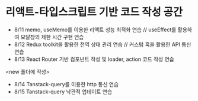 # 리액트-타입스크립트 기반 코드 작성 공간
- 8/11 memo, useMemo를 이용한 리액트 성능 최적화 연습 // useEffect를 활용하여 모달창의 제한 시간 구현 연습
- 8/12 Redux toolkit을 활용한 전역 상태 관리 연습 // 커스텀 훅을 활용한 API 통신 연습
- 8/13 React Router 기반 컴포넌트 작성 및 loader, action 코드 작성 연습

<new 폴더에 작성>
- 8/14 Tanstack-query를 이용한 http 통신 연습
- 8/15 Tanstack-query 낙관적 업데이트 연습
